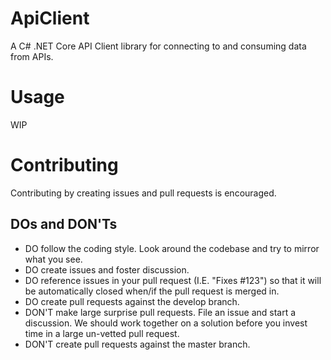# ApiClient
A C# .NET Core API Client library for connecting to and consuming data from APIs.

# Usage

WIP

# Contributing

Contributing by creating issues and pull requests is encouraged.

## DOs and DON'Ts

* DO follow the coding style. Look around the codebase and try to mirror what you see.
* DO create issues and foster discussion.
* DO reference issues in your pull request (I.E. "Fixes #123") so that it will be automatically closed when/if the pull request is merged in.
* DO create pull requests against the develop branch.
* DON'T make large surprise pull requests. File an issue and start a discussion. We should work together on a solution before you invest time in a large un-vetted pull request.
* DON'T create pull requests against the master branch.